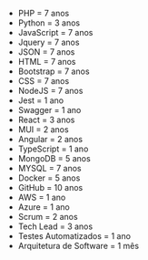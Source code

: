 - PHP = 7 anos
- Python = 3 anos
- JavaScript = 7 anos
- Jquery = 7 anos
- JSON = 7 anos
- HTML  = 7 anos
- Bootstrap = 7 anos
- CSS  = 7 anos
- NodeJS = 7 anos
- Jest = 1 ano
- Swagger = 1 ano
- React = 3 anos
- MUI = 2 anos
- Angular = 2 anos
- TypeScript = 1 ano
- MongoDB = 5 anos
- MYSQL = 7 anos
- Docker = 5 anos
- GitHub = 10 anos
- AWS = 1 ano
- Azure = 1 ano
- Scrum = 2 anos
- Tech Lead = 3 anos
- Testes Automatizados = 1 ano
- Arquitetura de Software = 1 mês
